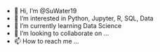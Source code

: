 - 👋 Hi, I’m @SuWater19
- 👀 I’m interested in Python, Jupyter, R, SQL, Data
- 🌱 I’m currently learning Data Science 
- 💞️ I’m looking to collaborate on ...
- 📫 How to reach me ...

<!---
SuWater19/SuWater19 is a ✨ special ✨ repository because its `README.md` (this file) appears on your GitHub profile.
You can click the Preview link to take a look at your changes.
--->
